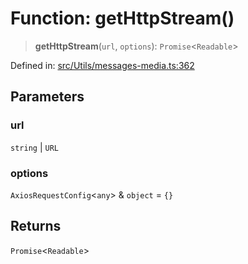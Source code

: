 # Function: getHttpStream()

> **getHttpStream**(`url`, `options`): `Promise`\<`Readable`\>

Defined in: [src/Utils/messages-media.ts:362](https://github.com/Fokusdotid/bail/blob/dad8cbc7bd41e0c17126095b0fc017b92c3d85cf/src/Utils/messages-media.ts#L362)

## Parameters

### url

`string` | `URL`

### options

`AxiosRequestConfig`\<`any`\> & `object` = `{}`

## Returns

`Promise`\<`Readable`\>
